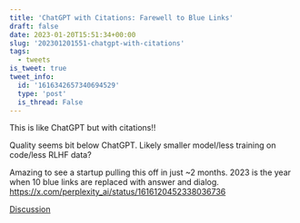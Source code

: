 ```yaml
---
title: 'ChatGPT with Citations: Farewell to Blue Links'
draft: false
date: 2023-01-20T15:51:34+00:00
slug: '202301201551-chatgpt-with-citations'
tags:
  - tweets
is_tweet: true
tweet_info:
  id: '1616342657340694529'
  type: 'post'
  is_thread: False
---
```




This is like ChatGPT but with citations!!

Quality seems bit below ChatGPT. Likely smaller model/less training on code/less RLHF data? 

Amazing to see a startup pulling this off in just ~2 months. 2023 is the year when 10 blue links are replaced with answer and dialog. <https://x.com/perplexity_ai/status/1616120452338036736>

[Discussion](https://x.com/sytelus/status/1616342657340694529)
